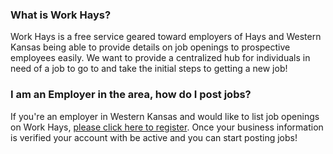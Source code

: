 ### What is Work Hays?

Work Hays is a free service geared toward employers of Hays and Western Kansas being able to provide details on job openings to prospective employees easily. We want to provide a centralized hub for individuals in need of a job to go to and take the initial steps to getting a new job!

### I am an Employer in the area, how do I post jobs?

If you're an employer in Western Kansas and would like to list job openings on Work Hays, [please click here to register](/register). Once your business information is verified your account with be active and you can start posting jobs!
